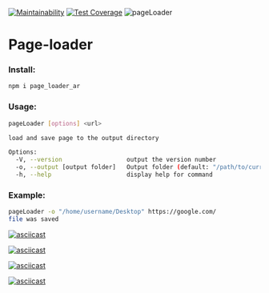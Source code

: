 [![Maintainability](https://api.codeclimate.com/v1/badges/688226a1a74c6a155597/maintainability)](https://codeclimate.com/github/rexemtoxa/backend-project-lvl3/maintainability)  [![Test Coverage](https://api.codeclimate.com/v1/badges/688226a1a74c6a155597/test_coverage)](https://codeclimate.com/github/rexemtoxa/backend-project-lvl3/test_coverage) ![pageLoader](https://github.com/rexemtoxa/backend-project-lvl3/workflows/pageLoader/badge.svg?branch=master)


# Page-loader
### Install:
```bash
npm i page_loader_ar
```
### Usage:
```bash
pageLoader [options] <url>

load and save page to the output directory

Options:
  -V, --version                  output the version number
  -o, --output [output folder]   Output folder (default: "/path/to/current/directory")
  -h, --help                     display help for command
```
### Example:
```bash
pageLoader -o "/home/username/Desktop" https://google.com/
file was saved
```

[![asciicast](https://asciinema.org/a/wTUsWIiSYfuMgn6OjZw5Xl6hT.svg)](https://asciinema.org/a/wTUsWIiSYfuMgn6OjZw5Xl6hT?speed=2&theme=tango)

[![asciicast](https://asciinema.org/a/bIIQwPyHtXUW3GGqWiBf2OZ1N.svg)](https://asciinema.org/a/bIIQwPyHtXUW3GGqWiBf2OZ1N?speed=2&theme=tango)

[![asciicast](https://asciinema.org/a/TXPqTwY3S4n7shmfIvxmkgx5G.svg)](https://asciinema.org/a/TXPqTwY3S4n7shmfIvxmkgx5G?speed=2&theme=tango)

[![asciicast](https://asciinema.org/a/mUMcClFEfTnKd0TiO6xzMs5OS.svg)](https://asciinema.org/a/mUMcClFEfTnKd0TiO6xzMs5OS?speed=2&theme=tango)